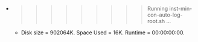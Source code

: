 * >>>>>>>>> Running inst-min-con-auto-log-root.sh ...
  * Disk size = 902064K. Space Used = 16K. Runtime = 00:00:00:00.
